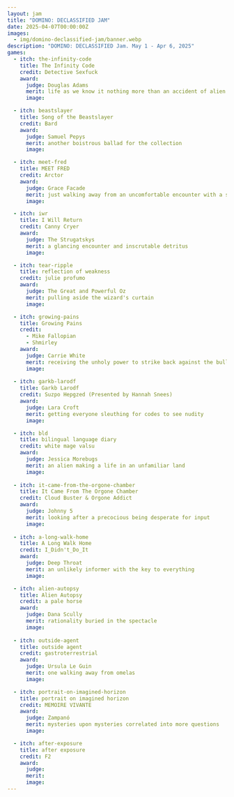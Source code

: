 ```yaml
---
layout: jam
title: "DOMINO: DECLASSIFIED JAM"
date: 2025-04-07T00:00:00Z
images:
  - img/domino-declassified-jam/banner.webp
description: "DOMINO: DECLASSIFIED Jam. May 1 - Apr 6, 2025"
games:
  - itch: the-infinity-code
    title: The Infinity Code
    credit: Detective Sexfuck
    award:
      judge: Douglas Adams
      merit: life as we know it nothing more than an accident of alien machinery
      image: 

  - itch: beastslayer
    title: Song of the Beastslayer
    credit: Bard
    award:
      judge: Samuel Pepys
      merit: another boistrous ballad for the collection
      image:

  - itch: meet-fred
    title: MEET FRED
    credit: Arctor
    award:
      judge: Grace Facade
      merit: just walking away from an uncomfortable encounter with a strange couple
      image:

  - itch: iwr
    title: I Will Return
    credit: Canny Cryer
    award:
      judge: The Strugatskys
      merit: a glancing encounter and inscrutable detritus
      image:

  - itch: tear-ripple
    title: reflection of weakness
    credit: julie profumo
    award:
      judge: The Great and Powerful Oz
      merit: pulling aside the wizard's curtain
      image:

  - itch: growing-pains
    title: Growing Pains
    credit: 
      - Mike Fallopian 
      - Shmirley
    award:
      judge: Carrie White
      merit: receiving the unholy power to strike back against the bullies
      image:
  
  - itch: garkb-larodf
    title: Garkb Larodf
    credit: Suzpo Hepgzed (Presented by Hannah Snees)
    award:
      judge: Lara Croft
      merit: getting everyone sleuthing for codes to see nudity
      image:

  - itch: bld
    title: bilingual language diary
    credit: white mage valsu
    award:
      judge: Jessica Morebugs
      merit: an alien making a life in an unfamiliar land
      image:
  
  - itch: it-came-from-the-orgone-chamber
    title: It Came From The Orgone Chamber
    credit: Cloud Buster & Orgone Addict
    award:
      judge: Johnny 5
      merit: looking after a precocious being desperate for input 
      image:
  
  - itch: a-long-walk-home
    title: A Long Walk Home
    credit: I_Didn't_Do_It
    award:
      judge: Deep Throat
      merit: an unlikely informer with the key to everything
      image:

  - itch: alien-autopsy
    title: Alien Autopsy
    credit: a pale horse
    award:
      judge: Dana Scully
      merit: rationality buried in the spectacle
      image:
  
  - itch: outside-agent
    title: outside agent
    credit: gastroterrestrial
    award:
      judge: Ursula Le Guin
      merit: one walking away from omelas
      image:

  - itch: portrait-on-imagined-horizon
    title: portrait on imagined horizon
    credit: MEMOIRE VIVANTE
    award:
      judge: Zampanó
      merit: mysteries upon mysteries correlated into more questions
      image:

  - itch: after-exposure
    title: after exposure
    credit: F2
    award:
      judge: 
      merit: 
      image:
---
```

